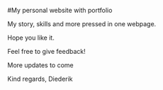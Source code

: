 #My personal website with portfolio


My story, skills and more pressed in one webpage.

Hope you like it.

Feel free to give feedback!

More updates to come


Kind regards,
Diederik
